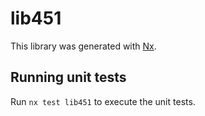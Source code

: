 # lib451

This library was generated with [Nx](https://nx.dev).

## Running unit tests

Run `nx test lib451` to execute the unit tests.
